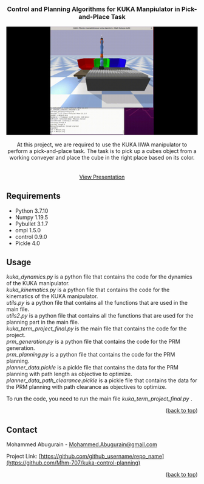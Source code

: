 <!-- Improved compatibility of back to top link: See: https://github.com/othneildrew/Best-README-Template/pull/73 -->
<a name="readme-top"></a>
<!--
*** Thanks for checking out the Best-README-Template. If you have a suggestion
*** that would make this better, please fork the repo and create a pull request
*** or simply open an issue with the tag "enhancement".
*** Don't forget to give the project a star!
*** Thanks again! Now go create something AMAZING! :D
-->



<!-- PROJECT SHIELDS -->
<!--
*** I'm using markdown "reference style" links for readability.
*** Reference links are enclosed in brackets [ ] instead of parentheses ( ).
*** See the bottom of this document for the declaration of the reference variables
*** for contributors-url, forks-url, etc. This is an optional, concise syntax you may use.
*** https://www.markdownguide.org/basic-syntax/#reference-style-links
-->





<h3 align="center">Control and Planning Algorithms for KUKA Manpiulator in Pick-and-Place Task</h3>

![Alt Text](path_length_lqr_front.gif)

  <p align="center">
    At this project, we are required to use the KUKA IIWA manipulator to perform a pick-and-place task. The task is to pick up a cubes object from a working conveyer and place the cube in the right place based on its color. 
    <br />
    <br />
    <br />
    <a href="https://github.com/Mhm-707/kuka-control-planning/blob/main/ece275_final_presentation.pptx">View Presentation</a>
    
  </p>
</div>

## Requirements
- Python 3.7.10
- Numpy 1.19.5
- Pybullet 3.1.7
- ompl 1.5.0
- control 0.9.0
- Pickle 4.0







## Usage

*kuka_dynamics.py* is a python file that contains the code for the dynamics of the KUKA manipulator.\
*kuka_kinematics.py* is a python file that contains the code for the kinematics of the KUKA manipulator.\
*utils.py* is a python file that contains all the functions that are used in the main file.\
*utils2.py* is a python file that contains all the functions that are used for the planning part in the main file.\
*kuka_term_project_final.py* is the main file that contains the code for the project.\
*prm_generation.py* is a python file that contains the code for the PRM generation.\
*prm_planning.py* is a python file that contains the code for the PRM planning. \
*planner_data.pickle* is a pickle file that contains the data for the PRM planning with path length as objective to optimize.\
*planner_data_path_clearance.pickle* is a pickle file that contains the data for the PRM planning with path clearance as objectives to optimize.

To run the code, you need to run the main file *kuka_term_project_final.py* .

<p align="right">(<a href="#readme-top">back to top</a>)</p>




<!-- CONTACT -->
## Contact

Mohammed Abugurain - Mohammed.Abugurain@gmail.com

Project Link: [https://github.com/github_username/repo_name](https://github.com/Mhm-707/kuka-control-planning)

<p align="right">(<a href="#readme-top">back to top</a>)</p>





<!-- MARKDOWN LINKS & IMAGES -->
<!-- https://www.markdownguide.org/basic-syntax/#reference-style-links -->
[contributors-shield]: https://img.shields.io/github/contributors/github_username/repo_name.svg?style=for-the-badge
[contributors-url]: https://github.com/github_username/repo_name/graphs/contributors
[forks-shield]: https://img.shields.io/github/forks/github_username/repo_name.svg?style=for-the-badge
[forks-url]: https://github.com/github_username/repo_name/network/members
[stars-shield]: https://img.shields.io/github/stars/github_username/repo_name.svg?style=for-the-badge
[stars-url]: https://github.com/github_username/repo_name/stargazers
[issues-shield]: https://img.shields.io/github/issues/github_username/repo_name.svg?style=for-the-badge
[issues-url]: https://github.com/github_username/repo_name/issues
[license-shield]: https://img.shields.io/github/license/github_username/repo_name.svg?style=for-the-badge
[license-url]: https://github.com/github_username/repo_name/blob/master/LICENSE.txt
[linkedin-shield]: https://img.shields.io/badge/-LinkedIn-black.svg?style=for-the-badge&logo=linkedin&colorB=555
[linkedin-url]: https://linkedin.com/in/linkedin_username
[product-screenshot]: images/screenshot.png
[Next.js]: https://img.shields.io/badge/next.js-000000?style=for-the-badge&logo=nextdotjs&logoColor=white
[Next-url]: https://nextjs.org/
[React.js]: https://img.shields.io/badge/React-20232A?style=for-the-badge&logo=react&logoColor=61DAFB
[React-url]: https://reactjs.org/
[Vue.js]: https://img.shields.io/badge/Vue.js-35495E?style=for-the-badge&logo=vuedotjs&logoColor=4FC08D
[Vue-url]: https://vuejs.org/
[Angular.io]: https://img.shields.io/badge/Angular-DD0031?style=for-the-badge&logo=angular&logoColor=white
[Angular-url]: https://angular.io/
[Svelte.dev]: https://img.shields.io/badge/Svelte-4A4A55?style=for-the-badge&logo=svelte&logoColor=FF3E00
[Svelte-url]: https://svelte.dev/
[Laravel.com]: https://img.shields.io/badge/Laravel-FF2D20?style=for-the-badge&logo=laravel&logoColor=white
[Laravel-url]: https://laravel.com
[Bootstrap.com]: https://img.shields.io/badge/Bootstrap-563D7C?style=for-the-badge&logo=bootstrap&logoColor=white
[Bootstrap-url]: https://getbootstrap.com
[JQuery.com]: https://img.shields.io/badge/jQuery-0769AD?style=for-the-badge&logo=jquery&logoColor=white
[JQuery-url]: https://jquery.com 
